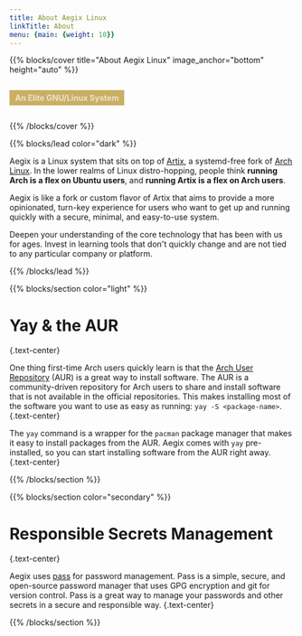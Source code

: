 ```yaml
---
title: About Aegix Linux
linkTitle: About
menu: {main: {weight: 10}}
---
```


{{% blocks/cover title="About Aegix Linux" image_anchor="bottom" height="auto" %}}

<p class="lead mt-5" style="background-color: rgba(174, 134, 18, 0.65) !important; color: #ece3ce !important; display: inline-block; padding: 5px 10px; font-weight: bold;">An Elite GNU/Linux System</p>

{{% /blocks/cover %}}

{{% blocks/lead color="dark" %}}

Aegix is a Linux system that sits on top of [Artix](https://artixlinux.org/), a systemd-free fork of [Arch Linux](https://archlinux.org). In the lower realms of Linux distro-hopping, people think **running Arch is a flex on Ubuntu users**, and **running Artix is a flex on Arch users**. 

Aegix is like a fork or custom flavor of Artix that aims to provide a more opinionated, turn-key experience for users who want to get up and running quickly with a secure, minimal, and easy-to-use system.

Deepen your understanding of the core technology that has been with us for ages. Invest in learning tools that don't quickly change and are not tied to any particular company or platform.

{{% /blocks/lead %}}

{{% blocks/section color="light" %}}

# Yay & the AUR
{.text-center}

One thing first-time Arch users quickly learn is that the [Arch User Repository](https://aur.archlinux.org/) (AUR) is a great way to install software. The AUR is a community-driven repository for Arch users to share and install software that is not available in the official repositories. This makes installing most of the software you want to use as easy as running: `yay -S <package-name>`.
{.text-center}

The `yay` command is a wrapper for the `pacman` package manager that makes it easy to install packages from the AUR. Aegix comes with `yay` pre-installed, so you can start installing software from the AUR right away.
{.text-center}

{{% /blocks/section %}}

{{% blocks/section color="secondary" %}}

# Responsible Secrets Management
{.text-center}

Aegix uses [pass](https://www.passwordstore.org/) for password management. Pass is a simple, secure, and open-source password manager that uses GPG encryption and git for version control. Pass is a great way to manage your passwords and other secrets in a secure and responsible way.
{.text-center}

{{% /blocks/section %}}